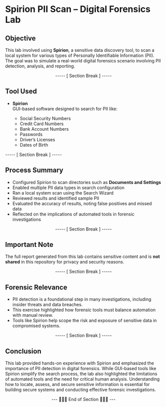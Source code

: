 # Spirion PII Scan – Digital Forensics Lab

## Objective
This lab involved using **Spirion**, a sensitive data discovery tool, to scan a local system for various types of Personally Identifiable Information (PII). The goal was to simulate a real-world digital forensics scenario involving PII detection, analysis, and reporting.

<div align="center">

----- [ Section Break ] -----

</div>

## Tool Used
- **Spirion**  
GUI-based software designed to search for PII like:
  - Social Security Numbers
  - Credit Card Numbers
  - Bank Account Numbers
  - Passwords
  - Driver’s Licenses
  - Dates of Birth

  <div align="center">

----- [ Section Break ] -----

</div>

## Process Summary
- Configured Spirion to scan directories such as **Documents and Settings**
- Enabled multiple PII data types in search configuration
- Ran a local system scan using the Search Wizard
- Reviewed results and identified sample PII
- Evaluated the accuracy of results, noting false positives and missed data
- Reflected on the implications of automated tools in forensic investigations

<div align="center">

----- [ Section Break ] -----

</div>

## Important Note
The full report generated from this lab contains sensitive content and is **not shared** in this repository for privacy and security reasons.

<div align="center">

----- [ Section Break ] -----

</div>

## Forensic Relevance
- PII detection is a foundational step in many investigations, including insider threats and data breaches.
- This exercise highlighted how forensic tools must balance automation with manual review.
- Tools like Spirion help scope the risk and exposure of sensitive data in compromised systems.

<div align="center">

----- [ Section Break ] -----

</div>

## Conclusion
This lab provided hands-on experience with Spirion and emphasized the importance of PII detection in digital forensics. While GUI-based tools like Spirion simplify the search process, the lab also highlighted the limitations of automated tools and the need for critical human analysis. Understanding how to locate, assess, and secure sensitive information is essential for building secure systems and conducting effective forensic investigations.

<div align="center">

--- 🔹🔹🔹 End of Section 🔹🔹🔹 ---

</div>

